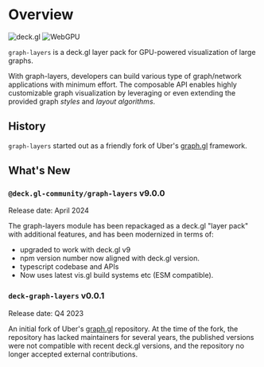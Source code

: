 # Overview

![deck.gl](https://img.shields.io/badge/deck.gl-v9-green.svg?style=flat-square")
![WebGPU](https://img.shields.io/badge/webgpu-no-red.svg?style=flat-square")

`graph-layers` is a deck.gl layer pack for GPU-powered visualization of large graphs. 

With graph-layers, developers can build various type of graph/network applications with minimum effort. The composable API enables highly customizable graph visualization by leveraging or even extending the provided graph *styles* and *layout algorithms*.

## History

`graph-layers` started out as a friendly fork of Uber's [graph.gl](https://graph.gl/gatsby/) framework. 

## What's New

### `@deck.gl-community/graph-layers` v9.0.0

Release date: April 2024

The graph-layers module has been repackaged as a deck.gl "layer pack" with additional features, and has been modernized in terms of: 
- upgraded to work with deck.gl v9 
- npm version number now aligned with deck.gl version.
- typescript codebase and APIs
- Now uses latest vis.gl build systems etc (ESM compatible).

### `deck-graph-layers` v0.0.1

Release date: Q4 2023

An initial fork of Uber's [graph.gl](https://github.com/uber/graph.gl) repository. At the time of the fork, the repository has lacked maintainers for several years, the published versions were not compatible with recent deck.gl versions, and the repository no longer accepted external contributions.

